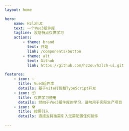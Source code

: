 ```yaml
---
layout: home

hero:
    name: HzlzhUI
    text: 一个Vue3组件库
    tagline: 没啥特点仅供学习
    actions:
        - theme: brand
          text: 开始
          link: /components/button
        - theme: alt
          text: Github
          link: https://github.com/hzzou/hzlzh-ui.git

features:
    - icon: 💡
      title: Vue3组件库
      details: 基于vite打包和TypeScript开发
    - icon: 📦
      title: 仅供学习使用
      details: 倾向于Vue3组件库的学习，请勿用于实际生产项目
    - icon: 🛠️
      title: 按需引入
      details: 直接支持按需引入无需配置任何插件

---
```


